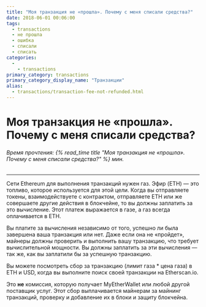 ```yaml
---
title: "Моя транзакция не «прошла». Почему с меня списали средства?"
date: 2018-06-01 00:06:00
tags:
  - transactions
  - не прошла
  - ошибка
  - списали
  - списать
categories:
  - 
    - transactions
primary_category: transactions
primary_category_display_name: "Транзакции"
alias:
  - transactions/transaction-fee-not-refunded.html
---
```


# __Моя транзакция не «прошла». Почему с меня списали средства?__
###### Время прочтения: {% read_time title "Моя транзакция не «прошла». Почему с меня списали средства?" %} мин.
***

Сети Ethereum для выполнения транзакций нужен газ. Эфир (ETH) — это топливо, которое используется для этой цели. Когда вы отправляете токены, взаимодействуете с контрактом, отправляете ETH или же совершаете другие действия в блокчейне, то вы должны заплатить за это вычисление. Этот платеж выражается в газе, а газ всегда оплачивается в ETH.

Вы платите за вычисления независимо от того, успешно ли была завершена ваша транзакция или нет. Даже если она не «пройдет», майнеры должны проверить и выполнить вашу транзакцию, что требует вычислительной мощности. Вы должны заплатить за эти вычисления — так же, как вы заплатили бы за успешную транзакцию.

Вы можете посмотреть сбор за транзакцию (лимит газа * цена газа) в ETH и USD, когда вы выполните поиск своей транзакции на Etherscan.io.

Это **не** комиссия, которую получает MyEtherWallet или любой другой поставщик услуг. Этот сбор выплачивается майнерам за майнинг транзакций, проверку и добавление их в блоки и защиту блокчейна.